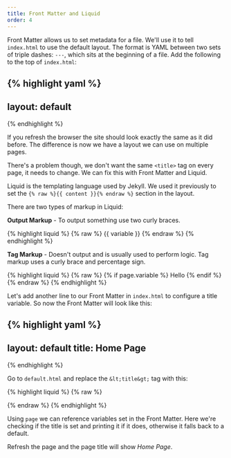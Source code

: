 ```yaml
---
title: Front Matter and Liquid
order: 4
---
```

Front Matter allows us to set metadata for a file. We'll use it to tell `index.html` to use the default layout. The format is YAML between two sets of triple dashes: `---`, which sits at the beginning of a file. Add the following to the top of `index.html`:

{% highlight yaml %}
---
layout: default
---
{% endhighlight %}

If you refresh the browser the site should look exactly the same as it did before. The difference is now we have a layout we can use on multiple pages.

There's a problem though, we don't want the same `<title>` tag on every page, it needs to change. We can fix this with Front Matter and Liquid.

Liquid is the templating language used by Jekyll. We used it previously to set the `{% raw %}{{ content }}{% endraw %}` section in the layout.

There are two types of markup in Liquid:

**Output Markup** - To output something use two curly braces.

{% highlight liquid %}
{% raw %}
{{ variable }}
{% endraw %}
{% endhighlight %}


**Tag Markup** - Doesn't output and is usually used to perform logic. Tag markup uses a curly brace and percentage sign.

{% highlight liquid %}
{% raw %}
{% if page.variable %}
  Hello
{% endif %}
{% endraw %}
{% endhighlight %}

Let's add another line to our Front Matter in `index.html` to configure a title variable. So now the Front Matter will look like this:

{% highlight yaml %}
---
layout: default
title: Home Page
---
{% endhighlight %}

Go to `default.html` and replace the `&lt;title&gt;` tag with this:

{% highlight liquid %}
{% raw %}
<title>
  {% if page.title %}
    {{ page.title }}
  {% else %}
    Default Page Title
  {% endif %}
</title>
{% endraw %}
{% endhighlight %}

Using `page` we can reference variables set in the Front Matter. Here we're checking if the title is set and printing it if it does, otherwise it falls back to a default.

Refresh the page and the page title will show _Home Page_.
